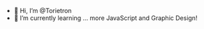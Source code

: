 - 👋 Hi, I’m @Torietron
- 🌱 I’m currently learning ... more JavaScript and Graphic Design!

<!---
Torietron/Torietron is a ✨ special ✨ repository because its `README.md` (this file) appears on your GitHub profile.
You can click the Preview link to take a look at your changes.
--->
